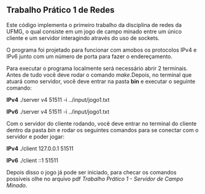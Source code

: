 ## Trabalho Prático 1 de Redes

Este código implementa o primeiro trabalho da disciplina de redes da UFMG, o qual consiste em um jogo de campo minado entre um único cliente e um servidor interagindo através do uso de sockets.

O programa foi projetado para funcionar com amobos os protocolos IPv4 e IPv6 junto com um número de porta para fazer o endereçamento.

Para executar o programa localmente será necessário abrir 2 terminais. Antes de tudo você deve rodar o comando _make_.Depois, no terminal que atuará como servidor, você deve entrar na pasta __bin__ e executar o seguinte comando:

**IPv4**
./server v4 51511 -i ../input/jogo1.txt

**IPv6**
./server v4 51511 -i ../input/jogo1.txt

Com o servidor do cliente rodando, você deve entrar no terminal do cliente dentro da pasta _bin_ e rodar os seguintes comandos para se conectar com o servidor e poder jogar:

**IPv4**
./client 127.0.0.1 51511

**IPv6**
./client ::1 51511

Depois disso o jogo já pode ser iniciado, para checar os comandos possíveis olhe no arquivo pdf _Trabalho Prático 1 - Servidor de Campo Minado_.